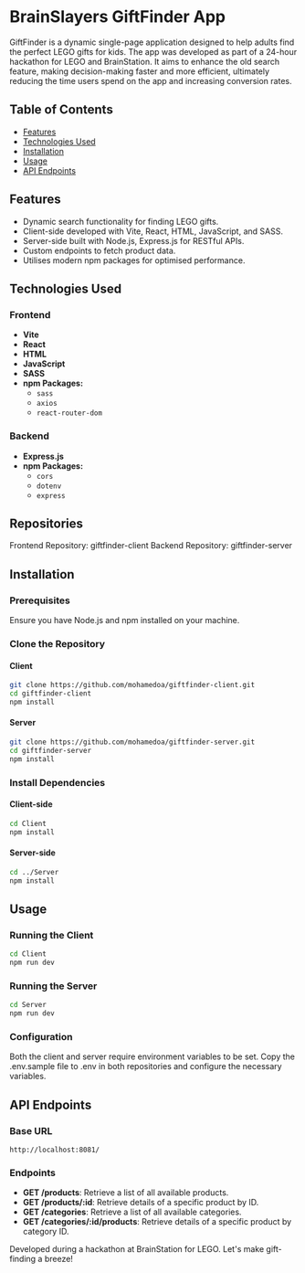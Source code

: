 # BrainSlayers GiftFinder App

GiftFinder is a dynamic single-page application designed to help adults find the perfect LEGO gifts for kids. The app was developed as part of a 24-hour hackathon for LEGO and BrainStation. It aims to enhance the old search feature, making decision-making faster and more efficient, ultimately reducing the time users spend on the app and increasing conversion rates.

## Table of Contents

- [Features](#features)
- [Technologies Used](#technologies-used)
- [Installation](#installation)
- [Usage](#usage)
- [API Endpoints](#api-endpoints)

## Features

- Dynamic search functionality for finding LEGO gifts.
- Client-side developed with Vite, React, HTML, JavaScript, and SASS.
- Server-side built with Node.js, Express.js for RESTful APIs.
- Custom endpoints to fetch product data.
- Utilises modern npm packages for optimised performance.

## Technologies Used

### Frontend

- **Vite**
- **React**
- **HTML**
- **JavaScript**
- **SASS**
- **npm Packages:**
  - `sass`
  - `axios`
  - `react-router-dom`

### Backend

- **Express.js**
- **npm Packages:**
  - `cors`
  - `dotenv`
  - `express`

## Repositories

Frontend Repository: giftfinder-client
Backend Repository: giftfinder-server

## Installation

### Prerequisites

Ensure you have Node.js and npm installed on your machine.

### Clone the Repository

#### Client

```zsh
git clone https://github.com/mohamedoa/giftfinder-client.git
cd giftfinder-client
npm install
```

#### Server

```zsh
git clone https://github.com/mohamedoa/giftfinder-server.git
cd giftfinder-server
npm install
```

### Install Dependencies

#### Client-side

```zsh
cd Client
npm install
```

#### Server-side

```zsh
cd ../Server
npm install
```

## Usage

### Running the Client

```zsh
cd Client
npm run dev
```

### Running the Server

```zsh
cd Server
npm run dev
```

### Configuration

Both the client and server require environment variables to be set. Copy the .env.sample file to .env in both repositories and configure the necessary variables.

## API Endpoints

### Base URL

`http://localhost:8081/`

### Endpoints

- **GET /products**: Retrieve a list of all available products.
- **GET /products/:id**: Retrieve details of a specific product by ID.
- **GET /categories**: Retrieve a list of all available categories.
- **GET /categories/:id/products**: Retrieve details of a specific product by category ID.

Developed during a hackathon at BrainStation for LEGO. Let's make gift-finding a breeze!

